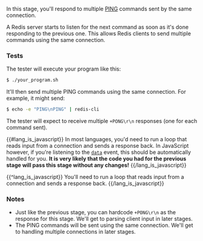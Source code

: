 In this stage, you'll respond to multiple [PING](https://redis.io/commands/ping) commands sent by the same connection.

A Redis server starts to listen for the next command as soon as it's done responding to the previous one. This allows Redis clients to send multiple commands using the same connection.

### Tests

The tester will execute your program like this:

```bash
$ ./your_program.sh
```

It'll then send multiple PING commands using the same connection. For example, it might send:

```bash
$ echo -e "PING\nPING" | redis-cli
```

The tester will expect to receive multiple `+PONG\r\n` responses (one for each command sent).

{{#lang_is_javascript}}
In most languages, you'd need to run a loop that reads input from a connection and sends a
response back. In JavaScript however, if you're listening to the
[`data`](https://nodejs.org/api/net.html#net_event_data) event, this should be automatically handled for you. **It
is very likely that the code you had for the previous stage will pass this stage without any changes!**
{{/lang_is_javascript}}

{{^lang_is_javascript}}
You'll need to run a loop that reads input from a connection and sends a
response back.
{{/lang_is_javascript}}

### Notes

- Just like the previous stage, you can hardcode `+PONG\r\n` as the response for this stage. We'll get to parsing
 client input in later stages.
- The PING commands will be sent using the same connection. We'll get to handling multiple connections in later stages.